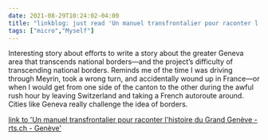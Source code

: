 ```yaml
---
date: 2021-08-29T10:24:02-04:00
title: "linkblog: just read 'Un manuel transfrontalier pour raconter l'histoire du Grand Genève - rts.ch - Genève'"
tags: ["micro","Myself"]
---
```

Interesting story about efforts to write a story about the greater Geneva area that transcends national borders—and the project’s difficulty of transcending national borders. Reminds me of the time I was driving through Meyrin, took a wrong turn, and accidentally wound up in France—or when I would get from one side of the canton to the other during the awful rush hour by leaving Switzerland and taking a French autoroute around. Cities like Geneva really challenge the idea of borders.
 
[link to 'Un manuel transfrontalier pour raconter l'histoire du Grand Genève - rts.ch - Genève'](https://www.rts.ch/info/regions/geneve/12446682-un-manuel-transfrontalier-pour-raconter-l-histoire-du-grand-geneve.html?rts_source=rss_t)
